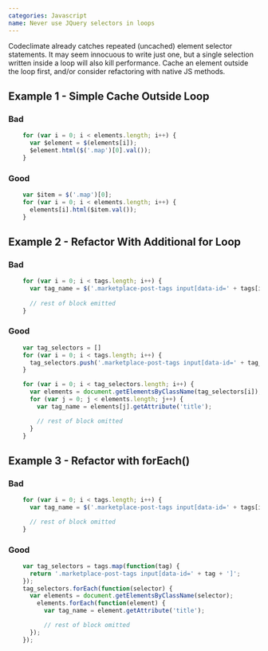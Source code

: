 ```yaml
---
categories: Javascript
name: Never use JQuery selectors in loops
---
```


Codeclimate already catches repeated (uncached) element selector statements. It may seem innocuous to write just one, but a single selection written inside a loop will also kill performance.
Cache an element outside the loop first, and/or consider refactoring with native JS methods.

## Example 1 - Simple Cache Outside Loop

### Bad
````javascript
    for (var i = 0; i < elements.length; i++) {
      var $element = $(elements[i]);
      $element.html($('.map')[0].val());
    }
````

### Good
````javascript
    var $item = $('.map')[0];
    for (var i = 0; i < elements.length; i++) {
      elements[i].html($item.val());
    }
````

## Example 2 - Refactor With Additional for Loop

### Bad
````javascript
    for (var i = 0; i < tags.length; i++) {
      var tag_name = $('.marketplace-post-tags input[data-id=' + tags[i] + ']').attr('title');
      
      // rest of block emitted
    }
````

### Good
````javascript
    var tag_selectors = []
    for (var i = 0; i < tags.length; i++) {
      tag_selectors.push('.marketplace-post-tags input[data-id=' + tag_selectors[i] + ']');
    }

    for (var i = 0; i < tag_selectors.length; i++) {
      var elements = document.getElementsByClassName(tag_selectors[i]);
      for (var j = 0; j < elements.length; j++) {
        var tag_name = elements[j].getAttribute('title');

        // rest of block omitted
      }
    }
````

## Example 3 - Refactor with forEach()

### Bad
````javascript
    for (var i = 0; i < tags.length; i++) {
      var tag_name = $('.marketplace-post-tags input[data-id=' + tags[i] + ']').attr('title');

      // rest of block omitted
    }
````

### Good
````javascript
    var tag_selectors = tags.map(function(tag) {
      return '.marketplace-post-tags input[data-id=' + tag + ']';
    });
    tag_selectors.forEach(function(selector) {
      var elements = document.getElementsByClassName(selector);
        elements.forEach(function(element) {
          var tag_name = element.getAttribute('title');

          // rest of block omitted
      });
    });
````


    
